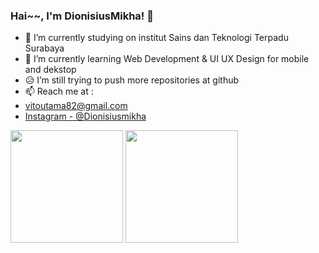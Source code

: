 <!-- @format -->

### Hai~~, I'm DionisiusMikha! 👋

- 🔭 I’m currently studying on institut Sains dan Teknologi Terpadu Surabaya
- 🌱 I’m currently learning Web Development & UI UX Design for mobile and dekstop
- 😥 I’m still trying to push more repositories at github
- 📫 Reach me at :
- vitoutama82@gmail.com
- [Instagram - @Dionisiusmikha](https://www.instagram.com/dionisiusmikha/)

<p>
<img height="180em" src="https://github-readme-stats-eight-theta.vercel.app/api/top-langs/?username=DionisiusMikha&layout=compact&langs_count=8&theme=dark"/>
<img height="180cm" src ="https://github-readme-stats.vercel.app/api?username=DionisiusMikha&&show_icons=true&title_color=ffffff&icon_color=bb2acf&text_color=daf7dc&bg_color=151515">
</p>
